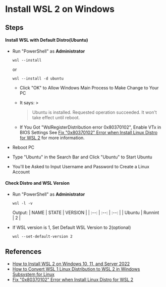 # Install WSL 2 on Windows

## Steps

#### Install WSL with Default Distro(Ubuntu)
* Run "PowerShell" as **Administrator**

  ```
  wsl --install
  ```

  or

  ```
  wsl --install -d ubuntu
  ```
  
  * Click "OK" to Allow Windows Main Process to Make Change to Your PC
  * It says: >
    
    > Ubuntu is installed.
    > Requested operation succeeded. It won't take effect until reboot.

  * If You Got "WslRegisterDistribution error 0x80370102", Enable VTx in BIOS Settings
    See [Fix "0x80370102" Error when Install Linux Distro for WSL 2](https://github.com/northbright/Notes/blob/master/Windows/wsl/fix-0x80370102-error-when-install-linux-distro-for-wsl-2.md) for more information.

* Reboot PC

* Type "Ubuntu" in the Search Bar and Click "Ubuntu" to Start Ubuntu

* You'll be Asked to Input Username and Password to Create a Linux Account

#### Check Distro and WSL Version
* Run "PowerShell" as **Administrator**

  ```
  wsl -l -v
  ```

  Output:
  | NAME | STATE | VERSION |
  | :--: | :--: | :--: |
  | Ubuntu | Runnint | 2 |

* If WSL version is 1, Set Default WSL Version to 2(optional)

  ```
  wsl --set-default-version 2
  ```

## References
* [How to Install WSL 2 on Windows 10, 11, and Server 2022](https://www.configserverfirewall.com/windows-10/windows-subsystem-for-linux-2/)
* [How to Convert WSL 1 Linux Distribution to WSL 2 in Windows Subsystem for Linux](https://www.configserverfirewall.com/windows-10/convert-wsl-1-linux-distribution-to-wsl-2/)
* [Fix "0x80370102" Error when Install Linux Distro for WSL 2](https://github.com/northbright/Notes/blob/master/Windows/wsl/fix-0x80370102-error-when-install-linux-distro-for-wsl-2.md)
